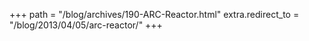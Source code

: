 +++
path = "/blog/archives/190-ARC-Reactor.html"
extra.redirect_to = "/blog/2013/04/05/arc-reactor/"
+++
